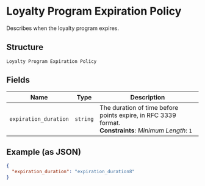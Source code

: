 
# Loyalty Program Expiration Policy

Describes when the loyalty program expires.

## Structure

`Loyalty Program Expiration Policy`

## Fields

| Name | Type | Description |
|  --- | --- | --- |
| `expiration_duration` | `string` | The duration of time before points expire, in RFC 3339 format.<br>**Constraints**: *Minimum Length*: `1` |

## Example (as JSON)

```json
{
  "expiration_duration": "expiration_duration8"
}
```

